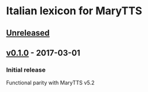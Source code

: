 Italian lexicon for MaryTTS
===========================

[Unreleased]
------------

[v0.1.0] - 2017-03-01
---------------------

### Initial release

Functional parity with MaryTTS v5.2

[Unreleased]: https://github.com/marytts/marytts-lexicon-it/compare/v0.1.0...HEAD
[v0.1.0]: https://github.com/marytts/marytts-lexicon-it/tree/v0.1.0
